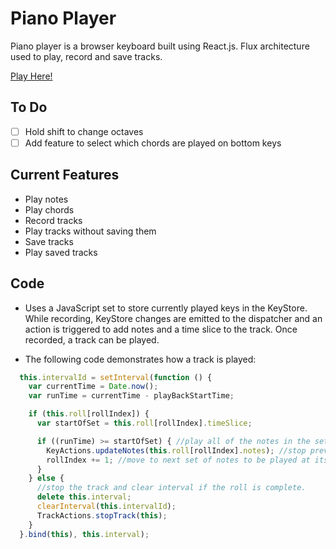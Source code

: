 # Piano Player
Piano player is a browser keyboard built using React.js. Flux
architecture used to play, record and save tracks.

[Play Here!](https://pianoplayer.herokuapp.com)

## To Do
- [ ] Hold shift to change octaves
- [ ] Add feature to select which chords are played on bottom keys

## Current Features
- Play notes
- Play chords
- Record tracks
- Play tracks without saving them
- Save tracks
- Play saved tracks

## Code
- Uses a JavaScript set to store currently played keys in the KeyStore.
  While recording, KeyStore changes are emitted to the dispatcher and an
  action is triggered to add notes and a time slice to the track. Once recorded,
  a track can be played.

- The following code demonstrates how a track is played:

``` JavaScript
  this.intervalId = setInterval(function () {
    var currentTime = Date.now();
    var runTime = currentTime - playBackStartTime;

    if (this.roll[rollIndex]) {
      var startOfSet = this.roll[rollIndex].timeSlice;

      if ((runTime) >= startOfSet) { //play all of the notes in the set at this rollIndex if their start is greater than the runTime
        KeyActions.updateNotes(this.roll[rollIndex].notes); //stop previous notes and play current set
        rollIndex += 1; //move to next set of notes to be played at its start time
      }
    } else {
      //stop the track and clear interval if the roll is complete.
      delete this.interval;
      clearInterval(this.intervalId);
      TrackActions.stopTrack(this);
    }
  }.bind(this), this.interval);
```
